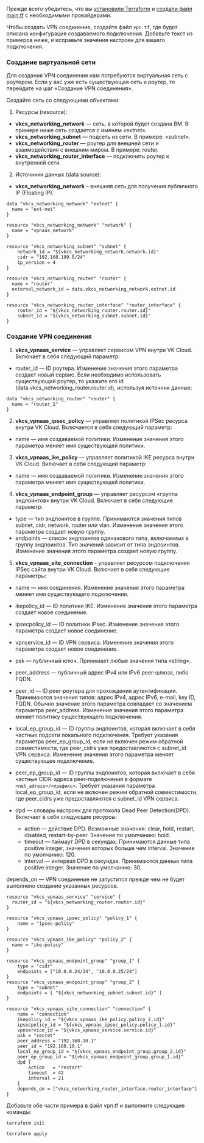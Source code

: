 <warn>

Прежде всего убедитесь, что вы [установили Terraform](../../quick-start/preparation) и [создали файл main.tf](../../quick-start/configuration) с необходимыми провайдерами.

</warn>

Чтобы создать VPN соединение, создайте файл `vpn.tf`, где будет описана конфигурация создаваемого подключения. Добавьте текст из примеров ниже, и исправьте значения настроек для вашего подключения.

### Создание виртуальной сети

Для создания VPN соединения нам потребуются виртуальная сеть с роутером. Если у вас уже есть существующая сеть и роутер, то перейдите на шаг «Создание VPN соединения».

Создайте сеть со следующими объектами:

1. Ресурсы (resource):

- **vkcs_networking_network** — сеть, в которой будет создана ВМ. В примере ниже сеть создается с именем «extnet».
- **vkcs_networking_subnet** — подсеть из сети. В примере: «subnet».
- **vkcs_networking_router** — роутер для внешней сети и взаимодействия с внешним миром. В примере: router.
- **vkcs_networking_router_interface** — подключить роутер к внутренней сети.

2. Источники данных (data source):

- **vkcs_networking_network** – внешняя сеть для получения публичного IP (Floating IP).

```hcl
data "vkcs_networking_network" "extnet" {
  name = "ext-net"
}

resource "vkcs_networking_network" "network" {
  name = "vpnaas_network"
}

resource "vkcs_networking_subnet" "subnet" {
 	network_id = "${vkcs_networking_network.network.id}"
 	cidr = "192.168.199.0/24"
 	ip_version = 4
}

resource "vkcs_networking_router" "router" {
  name = "router"
  external_network_id = data.vkcs_networking_network.extnet.id
}

resource "vkcs_networking_router_interface" "router_interface" {
 	router_id = "${vkcs_networking_router.router.id}"
 	subnet_id = "${vkcs_networking_subnet.subnet.id}"
}
```

### Создание VPN соединения

1. **vkcs_vpnaas_service** — управляет сервисом VPN внутри VK Cloud. Включает в себя следующий параметр:

- router_id — ID роутера. Изменение значения этого параметра создает новый сервис. Если необходимо использовать существующий роутер, то укажите его id (data.vkcs_networking_router.router.id), используя источник данных:

```hcl
data "vkcs_networking_router" "router" {
  name = "router_1"
}
```

2. **vkcs_vpnaas_ipsec_policy** — управляет политикой IPSec ресурса внутри VK Cloud. Включается в себя следующий параметр:

- name — имя создаваемой политики. Изменение значения этого параметра меняет имя существующей политики.

3. **vkcs_vpnaas_ike_policy** — управляет политикой IKE ресурса внутри VK Cloud. Включает в себя следующий параметр:

- name — имя создаваемой политики. Изменение значения этого параметра меняет имя существующей политики.

4. **vkcs_vpnaas_endpoint_group** — управляет ресурсом «группа эндпоинтов» внутри VK Cloud. Включает в себя следующие параметр:

- type — тип эндпоинтов в группе. Принимаются значения типов subnet, cidr, network, router или vlan. Изменение значения этого параметра создает новую группу.
- endpoints — список эндпоинтов одинакового типа, включаемых в группу эндпоинтов. Тип значений зависит от типа эндпоинтов. Изменение значения этого параметра создает новую группу.

5. **vkcs_vpnaas_site_connection** - управляет ресурсом подключения IPSec сайта внутри VK Cloud. Включает в себя следующие параметры:

- name — имя соединения. Изменение значения этого параметра меняет имя существующего подключения.
- ikepolicy_id — ID политики IKE. Изменение значения этого параметра создает новое соединение.
- ipsecpolicy_id — ID политики IPsec. Изменение значения этого параметра создает новое соединение.
- vpnservice_id — ID VPN сервиса. Изменение значения этого параметра создает новое соединение.
- psk — публичный ключ. Принимает любые значения типа «string».
- peer_address — публичный адрес IPv4 или IPv6 peer-шлюза, либо FQDN.
- peer_id — ID peer-роутера для прохождения аутентификации. Принимаются значения типов: адрес IPv4, адрес IPv6, e-mail, key ID, FQDN. Обычно значение этого параметра совпадает со значением параметра peer_address. Изменение значения этого параметра меняет политику существующего подключения.
- local_ep_group_id — ID группы эндпоинтов, которая включает в себя частные подсети локального подключения. Требует указания параметра peer_ep_group_id, если не включен режим обратной совместимости, где peer_cidrs уже предоставляются с subnet_id VPN сервиса. Изменение значения этого параметра меняет существующее подключение.
- peer_ep_group_id — ID группы эндпоинтов, которая включает в себя частные CIDR-адреса peer-подключения в формате `<net_adress>/<префикс>`. Требует указания параметра local_ep_group_id, если не включен режим обратной совместимости, где peer_cidrs уже предоставляются с subnet_id VPN сервиса.
- dpd — словарь настроек для протокола Dead Peer Detection(DPD). Включает в себя следующие ресурсы:

  - action — действие DPD. Возможные значения: clear, hold, restart, disabled, restart-by-peer. Значение по умолчанию: hold.
  - timeout — таймаут DPD в секундах. Принимаются данные типа positive integer, значения которых больше чем interval. Значение по умолчанию: 120.
  - interval — интервал DPD в секундах. Принимаются данные типа positive integer. Значение по умолчанию: 30.

depends_on — VPN соединение не запустится прежде чем не будет выполнено создание указанных ресурсов.

```hcl
resource "vkcs_vpnaas_service" "service" {
  router_id = "${vkcs_networking_router.router.id}"
}

resource "vkcs_vpnaas_ipsec_policy" "policy_1" {
	name = "ipsec-policy"
}

resource "vkcs_vpnaas_ike_policy" "policy_2" {
  name = "ike-policy"
}

resource "vkcs_vpnaas_endpoint_group" "group_1" {
	type = "cidr"
	endpoints = ["10.0.0.24/24", "10.0.0.25/24"]
}
resource "vkcs_vpnaas_endpoint_group" "group_2" {
	type = "subnet"
	endpoints = [ "${vkcs_networking_subnet.subnet.id}" ]
}

resource "vkcs_vpnaas_site_connection" "connection" {
	name = "connection"
	ikepolicy_id = "${vkcs_vpnaas_ike_policy.policy_2.id}"
	ipsecpolicy_id = "${vkcs_vpnaas_ipsec_policy.policy_1.id}"
	vpnservice_id = "${vkcs_vpnaas_service.service.id}"
	psk = "secret"
	peer_address = "192.168.10.1"
	peer_id = "192.168.10.1"
	local_ep_group_id = "${vkcs_vpnaas_endpoint_group.group_2.id}"
	peer_ep_group_id = "${vkcs_vpnaas_endpoint_group.group_1.id}"
	dpd {
		action   = "restart"
		timeout  = 42
		interval = 21
	}
	depends_on = ["vkcs_networking_router_interface.router_interface"]
}
```

Добавьте обе части примера в файл vpn.tf и выполните следующие команды:

```bash
terraform init
```
```bash
terraform apply
```
